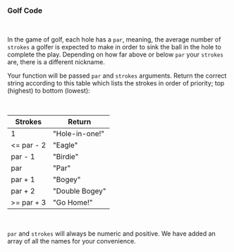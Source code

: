 ### **Golf Code**

<br>

In the game of golf, each hole has a `par`, meaning, the average number of `strokes` a golfer is expected to make in order to sink the ball in the hole to complete the play. Depending on how far above or below `par` your `strokes` are, there is a different nickname.

Your function will be passed `par` and `strokes` arguments. Return the correct string according to this table which lists the strokes in order of priority; top (highest) to bottom (lowest):

<br>

| **Strokes** | **Return**     |
| ----------- | -------------- |
| 1           | "Hole-in-one!" |
| <= par - 2  | "Eagle"        |
| par - 1     | "Birdie"       |
| par         | "Par"          |
| par + 1     | "Bogey"        |
| par + 2     | "Double Bogey" |
| >= par + 3  | "Go Home!"     |

<br>

`par` and `strokes` will always be numeric and positive. We have added an array of all the names for your convenience.
